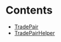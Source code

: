 

# Contents
- [TradePair](TradePair.sol/contract.TradePair.md)
- [TradePairHelper](TradePairHelper.sol/contract.TradePairHelper.md)
